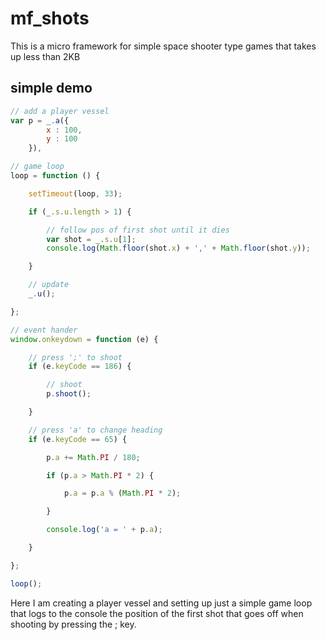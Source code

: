 # mf_shots

This is a micro framework for simple space shooter type games that takes up less than 2KB

## simple demo

```js
// add a player vessel
var p = _.a({
        x : 100,
        y : 100
    }),

// game loop
loop = function () {

    setTimeout(loop, 33);

    if (_.s.u.length > 1) {

        // follow pos of first shot until it dies
        var shot = _.s.u[1];
        console.log(Math.floor(shot.x) + ',' + Math.floor(shot.y));

    }

    // update
    _.u();

};

// event hander
window.onkeydown = function (e) {

    // press ';' to shoot
    if (e.keyCode == 186) {

        // shoot
        p.shoot();

    }

    // press 'a' to change heading
    if (e.keyCode == 65) {

        p.a += Math.PI / 180;

        if (p.a > Math.PI * 2) {

            p.a = p.a % (Math.PI * 2);

        }

        console.log('a = ' + p.a);

    }

};

loop();

```

Here I am creating a player vessel and setting up just a simple game loop that logs to the console the position of the first shot that goes off when shooting by pressing the ; key.
